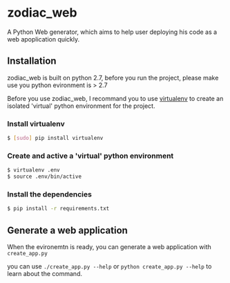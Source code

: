 # zodiac_web
A Python Web generator, which aims to help user deploying his code as a web apoplication quickly.

## Installation

zodiac_web is built on python 2.7, before you run the project, please make use you python evironment is > 2.7

Before you use zodiac_web, I recommand you to use [virtualenv](https://virtualenv.pypa.io/en/stable/) to  create an isolated 'virtual' python environment for the project.

### Install virtualenv

```sh
$ [sudo] pip install virtualenv
```

### Create and active a 'virtual' python environment


```sh
$ virtualenv .env
$ source .env/bin/active
```

### Install the dependencies

```sh
$ pip install -r requirements.txt
```


## Generate a web application

When the evironemtn is ready, you can generate  a web application with `create_app.py` 

you can use `./create_app.py --help`  or `python create_app.py --help` to learn about the command.

